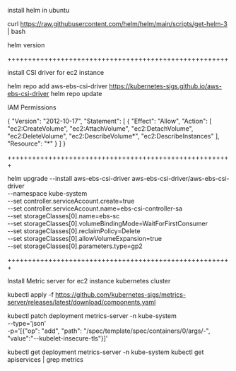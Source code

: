 install helm in ubuntu

curl https://raw.githubusercontent.com/helm/helm/main/scripts/get-helm-3 | bash

helm version

++++++++++++++++++++++++++++++++++++++++++++++++++++++

install CSI driver for ec2 instance

helm repo add aws-ebs-csi-driver https://kubernetes-sigs.github.io/aws-ebs-csi-driver
helm repo update

IAM Permissions

{
  "Version": "2012-10-17",
  "Statement": [
    {
      "Effect": "Allow",
      "Action": [
        "ec2:CreateVolume",
        "ec2:AttachVolume",
        "ec2:DetachVolume",
        "ec2:DeleteVolume",
        "ec2:DescribeVolume*",
        "ec2:DescribeInstances"
      ],
      "Resource": "*"
    }
  ]
}

+++++++++++++++++++++++++++++++++++++++++++++++++++++++

helm upgrade --install aws-ebs-csi-driver aws-ebs-csi-driver/aws-ebs-csi-driver \
  --namespace kube-system \
  --set controller.serviceAccount.create=true \
  --set controller.serviceAccount.name=ebs-csi-controller-sa \
  --set storageClasses[0].name=ebs-sc \
  --set storageClasses[0].volumeBindingMode=WaitForFirstConsumer \
  --set storageClasses[0].reclaimPolicy=Delete \
  --set storageClasses[0].allowVolumeExpansion=true \
  --set storageClasses[0].parameters.type=gp2

+++++++++++++++++++++++++++++++++++++++++++++++++++++++

Install Metric server for ec2 instance kubernetes cluster

kubectl apply -f https://github.com/kubernetes-sigs/metrics-server/releases/latest/download/components.yaml

kubectl patch deployment metrics-server -n kube-system \
  --type='json' \
  -p='[{"op": "add", "path": "/spec/template/spec/containers/0/args/-", "value":"--kubelet-insecure-tls"}]'


kubectl get deployment metrics-server -n kube-system
kubectl get apiservices | grep metrics
